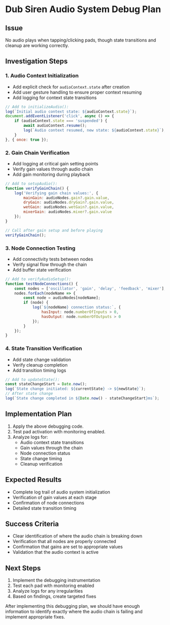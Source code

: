 # Dub Siren Audio System Debug Plan

## Issue
No audio plays when tapping/clicking pads, though state transitions and cleanup are working correctly.

## Investigation Steps

### 1. Audio Context Initialization
- Add explicit check for `audioContext.state` after creation
- Add user gesture handling to ensure proper context resuming
- Add logging for context state transitions

```javascript
// Add to initializeAudio():
log(`Initial audio context state: ${audioContext.state}`);
document.addEventListener('click', async () => {
    if (audioContext.state === 'suspended') {
        await audioContext.resume();
        log(`Audio context resumed, new state: ${audioContext.state}`);
    }
}, { once: true });
```

### 2. Gain Chain Verification
- Add logging at critical gain setting points
- Verify gain values through audio chain
- Add gain monitoring during playback

```javascript
// Add to setupAudio():
function verifyGainChain() {
    log('Verifying gain chain values:', {
        mainGain: audioNodes.gain?.gain.value,
        dryGain: audioNodes.dryGain?.gain.value,
        wetGain: audioNodes.wetGain?.gain.value,
        mixerGain: audioNodes.mixer?.gain.value
    });
}

// Call after gain setup and before playing
verifyGainChain();
```

### 3. Node Connection Testing
- Add connectivity tests between nodes
- Verify signal flow through the chain
- Add buffer state verification

```javascript
// Add to verifyAudioSetup():
function testNodeConnections() {
    const nodes = ['oscillator', 'gain', 'delay', 'feedback', 'mixer'];
    nodes.forEach(nodeName => {
        const node = audioNodes[nodeName];
        if (node) {
            log(`${nodeName} connection status:`, {
                hasInput: node.numberOfInputs > 0,
                hasOutput: node.numberOfOutputs > 0
            });
        }
    });
}
```

### 4. State Transition Verification
- Add state change validation
- Verify cleanup completion
- Add transition timing logs

```javascript
// Add to updateState():
const stateChangeStart = Date.now();
log(`State change initiated: ${currentState} -> ${newState}`);
// After state change
log(`State change completed in ${Date.now() - stateChangeStart}ms`);
```

## Implementation Plan

1. Apply the above debugging code.
2. Test pad activation with monitoring enabled.
3. Analyze logs for:
   - Audio context state transitions
   - Gain values through the chain
   - Node connection status
   - State change timing
   - Cleanup verification

## Expected Results
- Complete log trail of audio system initialization
- Verification of gain values at each stage
- Confirmation of node connections
- Detailed state transition timing

## Success Criteria
- Clear identification of where the audio chain is breaking down
- Verification that all nodes are properly connected
- Confirmation that gains are set to appropriate values
- Validation that the audio context is active

## Next Steps
1. Implement the debugging instrumentation
2. Test each pad with monitoring enabled
3. Analyze logs for any irregularities
4. Based on findings, create targeted fixes

After implementing this debugging plan, we should have enough information to identify exactly where the audio chain is failing and implement appropriate fixes.